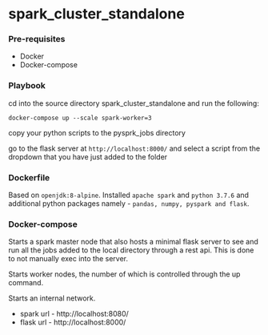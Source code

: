 # spark_cluster_standalone

### Pre-requisites
- Docker
- Docker-compose


### Playbook

cd into the source directory spark_cluster_standalone and run the following:

`docker-compose up --scale spark-worker=3`

copy your python scripts to the pysprk_jobs directory

go to the flask server at `http://localhost:8000/` and select a script from the dropdown that 
you have just added to the folder


### Dockerfile

Based on `openjdk:8-alpine`. Installed `apache spark` and `python 3.7.6` and additional python packages namely -
`pandas, numpy, pyspark and flask`. 

### Docker-compose

Starts a spark master node that also hosts a minimal flask server to see and run all the jobs added to the 
local directory through a rest api. This is done to not manually exec into the server.

Starts worker nodes, the number of which is controlled through the up command.

Starts an internal network.

- spark url - http://localhost:8080/
- flask url - http://localhost:8000/